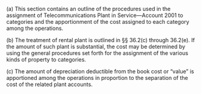 (a) This section contains an outline of the procedures used in the assignment of Telecommunications Plant in Service—Account 2001 to categories and the apportionment of the cost assigned to each category among the operations.

(b) The treatment of rental plant is outlined in §§ 36.2(c) through 36.2(e). If the amount of such plant is substantial, the cost may be determined by using the general procedures set forth for the assignment of the various kinds of property to categories.

(c) The amount of depreciation deductible from the book cost or “value” is apportioned among the operations in proportion to the separation of the cost of the related plant accounts.

